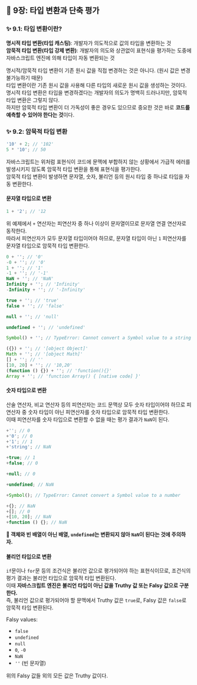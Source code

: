## 📔 9장: 타입 변환과 단축 평가

### ✨ 9.1: 타입 변환이란?

**명시적 타입 변환(타입 캐스팅)**: 개발자가 의도적으로 값의 타입을 변환하는 것  
**암묵적 타입 변환(타입 강제 변환)**: 개발자의 의도와 상관없이 표현식을 평가하는 도중에 자바스크립트 엔진에 의해 타입이 자동 변환되는 것

명시적/암묵적 타입 변환이 기존 원시 값을 직접 변경하는 것은 아니다. (원시 값은 변경 불가능하기 때문)  
타입 변환이란 기존 원시 값을 사용해 다른 타입의 새로운 원시 값을 생성하는 것이다.  
명시적 타입 변환은 타입을 변경하겠다는 개발자의 의도가 명백히 드러나지만, 암묵적 타입 변환은 그렇지 않다.  
하지만 암묵적 타입 변환이 더 가독성이 좋은 경우도 있으므로 중요한 것은 바로 **코드를 예측할 수 있어야 한다는 것**이다.

### ✨ 9.2: 암묵적 타입 변환

```javascript
'10' + 2; // '102'
5 * '10'; // 50
```

자바스크립트는 위처럼 표현식이 코드에 문맥에 부합하지 않는 상황에서 가급적 에러를 발생시키지 않도록 암묵적 타입 변환을 통해 표현식을 평가한다.  
암묵적 타입 변환이 발생하면 문자열, 숫자, 불리언 등의 원시 타입 중 하나로 타입을 자동 변환한다.

#### 문자열 타입으로 변환

```javascript
1 + '2'; // '12
```

위 예제에서 `+` 연산자는 피연산자 중 하나 이상이 문자열이므로 문자열 연결 연산자로 동작한다.  
따라서 피연산자가 모두 문자열 타입이어야 하므로, 문자열 타입이 아닌 `1` 피연산자를 문자열 타입으로 암묵적 타입 변환한다.

```javascript
0 + ''; // '0'
-0 + ''; // '0'
1 + ''; // '1'
-1 + ''; // '-1'
NaN + ''; // 'NaN'
Infinity + ''; // 'Infinity'
-Infinity + ''; // '-Infinity'

true + ''; // 'true'
false + ''; // 'false'

null + ''; // 'null'

undefined + ''; // 'undefined'

Symbol() + ''; // TypeError: Cannot convert a Symbol value to a string

({}) + ''; // '[object Object]'
Math + ''; // '[object Math]'
[] + ''; // ''
[10, 20] + ''; // '10,20'
(function () {}) + ''; // 'function(){}'
Array + ''; // 'function Array() { [native code] }'
```

#### 숫자 타입으로 변환

산술 연산자, 비교 연산자 등의 피연산자는 코드 문맥상 모두 숫자 타입이어야 하므로 피연산자 중 숫자 타입이 아닌 피연산자를 숫자 타입으로 암묵적 타입 변환한다.  
이때 피연산자를 숫자 타입으로 변환할 수 없을 때는 평가 결과가 `NaN`이 된다.

```javascript
+''; // 0
+'0'; // 0
+'1'; // 1
+'string'; // NaN

+true; // 1
+false; // 0

+null; // 0

+undefined; // NaN

+Symbol(); // TypeError: Cannot convert a Symbol value to a number

+{}; // NaN
+[]; // 0
+[10, 20]; // NaN
+function () {}; // NaN
```

**🚨 객체와 빈 배열이 아닌 배열, `undefined`는 변환되지 않아 `NaN`이 된다는 것에 주의하자.**

#### 불리언 타입으로 변환

`if`문이나 `for`문 등의 조건식은 불리언 값으로 평가되어야 하는 표현식이므로, 조건식의 평가 결과는 불리언 타입으로 암묵적 타입 변환된다.  
이때 **자바스크립트 엔진은 불리언 타입이 아닌 값을 Truthy 값 또는 Falsy 값으로 구분한다.**  
즉, 불리언 값으로 평가되어야 할 문맥에서 Truthy 값은 `true`로, Falsy 값은 `false`로 암묵적 타입 변환된다.

Falsy values:

- `false`
- `undefined`
- `null`
- `0`, `-0`
- `NaN`
- `''` (빈 문자열)

위의 Falsy 값들 외의 모든 값은 Truthy 값이다.
